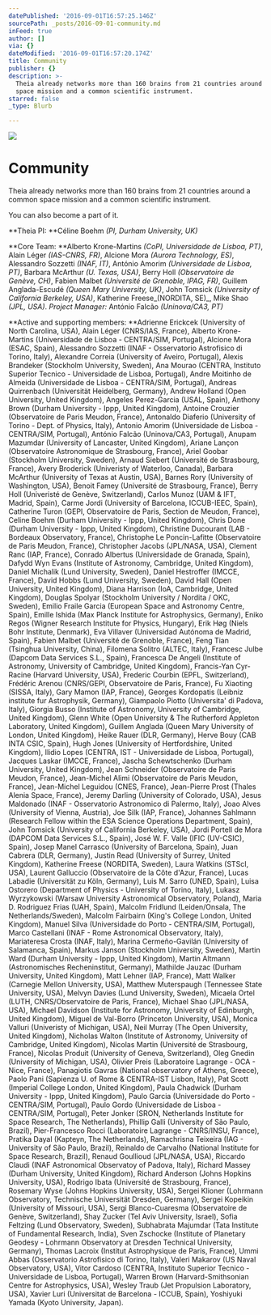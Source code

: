 ```yaml
---
datePublished: '2016-09-01T16:57:25.146Z'
sourcePath: _posts/2016-09-01-community.md
inFeed: true
author: []
via: {}
dateModified: '2016-09-01T16:57:20.174Z'
title: Community
publisher: {}
description: >-
  Theia already networks more than 160 brains from 21 countries around a common
  space mission and a common scientific instrument.
starred: false
_type: Blurb

---
```

![](https://imgflo.herokuapp.com/graph/2b2431f8e7ba7b0/64df5aa3060810463dddbc6008d26d4e/croprotate.png?cropheight=626&cropwidth=1011&degrees=0&input=https%3A%2F%2Fthe-grid-user-content.s3-us-west-2.amazonaws.com%2F29edafb3-f7a6-402c-a7f6-4fc778c2456d.png&x=184&y=0)

# Community

Theia already networks more than 160 brains from 21 countries around a common space mission and a common scientific instrument.

You can also become a part of it.

**Theia PI: **Céline Boehm _(PI, Durham University, UK)_

**Core Team: **Alberto Krone-Martins _(CoPI, Universidade de Lisboa, PT)_, Alain Léger _(IAS-CNRS, FR)_, Alcione Mora _(Aurora Technology, ES)_, Alessandro Sozzetti _(INAF, IT)_, António Amorim _(Universidade de Lisboa, PT)_, Barbara McArthur _(U. Texas, USA)_, Berry Holl _(Observatoire de Genève, CH)_, Fabien Malbet _(Université de Grenoble, IPAG, FR)_, Guillem Anglada-Escudé _(Queen Mary University, UK)_, John Tomsick _(University of California Berkeley, USA)_, Katherine Freese_(NORDITA, SE)_, Mike Shao _(JPL, USA)_. _Project Manager:_ António Falcão _(Uninova/CA3, PT)_

**Active and supporting members: **Adrienne Erickcek (University of North Carolina, USA), Alain Léger (CNRS/IAS, France), Alberto Krone-Martins (Universidade de Lisboa - CENTRA/SIM, Portugal), Alcione Mora (ESAC, Spain), Alessandro Sozzetti (INAF - Osservatorio Astrofisico di Torino, Italy), Alexandre Correia (University of Aveiro, Portugal), Alexis Brandeker (Stockholm University, Sweden), Ana Mourao (CENTRA, Instituto Superior Tecnico - Universidade de Lisboa, Portugal), Andre Moitinho de Almeida (Universidade de Lisboa - CENTRA/SIM, Portugal), Andreas Quirrenbach (Universität Heidelberg, Germany), Andrew Holland (Open University, United Kingdom), Angeles Perez-Garcia (USAL, Spain), Anthony Brown (Durham University - Ippp, United Kingdom), Antoine Crouzier (Observatoire de Paris Meudon, France), Antonaldo Diaferio (University of Torino - Dept. of Physics, Italy), Antonio Amorim (Universidade de Lisboa - CENTRA/SIM, Portugal), António Falcão (Uninova/CA3, Portugal), Anupam Mazumdar (University of Lancaster, United Kingdom), Ariane Lançon (Observatoire Astronomique de Strasbourg, France), Ariel Goobar (Stockholm University, Sweden), Arnaud Siebert (Université de Strasbourg, France), Avery Broderick (Univeristy of Waterloo, Canada), Barbara McArthur (University of Texas at Austin, USA), Barnes Rory (University of Washington, USA), Benoit Famey (Université de Strasbourg, France), Berry Holl (Univeristé de Genève, Switzerland), Carlos Munoz (UAM & IFT, Madrid, Spain), Carme Jordi (University of Barcelona, ICCUB-IEEC, Spain), Catherine Turon (GEPI, Observatoire de Paris, Section de Meudon, France), Celine Boehm (Durham University - Ippp, United Kingdom), Chris Done (Durham University - Ippp, United Kingdom), Christine Ducourant (LAB - Bordeaux Observatory, France), Christophe Le Poncin-Lafitte (Observatoire de Paris Meudon, France), Christopher Jacobs (JPL/NASA, USA), Clement Ranc (IAP, France), Conrado Albertus (Universidade de Granada, Spain), Dafydd Wyn Evans (Institute of Astronomy, Cambridge, United Kingdom), Daniel Michalik (Lund University, Sweden), Daniel Hestroffer (IMCCE, France), David Hobbs (Lund University, Sweden), David Hall (Open University, United Kingdom), Diana Harrison (IoA, Cambridge, United Kingdom), Douglas Spolyar (Stockholm University / Nordita / OKC, Sweden), Emilio Fraile Garcia (European Space and Astronomy Centre, Spain), Emille Ishida (Max Planck Institute for Astrophysics, Germany), Eniko Regos (Wigner Research Institute for Physics, Hungary), Erik Høg (Niels Bohr Institute, Denmark), Eva Villaver (Universidad Autónoma de Madrid, Spain), Fabien Malbet (Université de Grenoble, France), Feng Tian (Tsinghua University, China), Filomena Solitro (ALTEC, Italy), Francesc Julbe (Dapcom Data Services S.L., Spain), Francesca De Angeli (Institute of Astronomy, University of Cambridge, United Kingdom), Francis-Yan Cyr-Racine (Harvard University, USA), Frederic Courbin (EPFL, Switzerland), Frédéric Arenou (CNRS/GEPI, Observatoire de Paris, France), Fu Xiaoting (SISSA, Italy), Gary Mamon (IAP, France), Georges Kordopatis (Leibniz institute fur Astrophysik, Germany), Giampaolo Piotto (Universita' di Padova, Italy), Giorgia Busso (Institute of Astronomy, University of Cambridge, United Kingdom), Glenn White (Open University & The Rutherford Appleton Laboratory, United Kingdom), Guillem Anglada (Queen Mary University of London, United Kingdom), Heike Rauer (DLR, Germany), Herve Bouy (CAB INTA CSIC, Spain), Hugh Jones (University of Hertfordshire, United Kingdom), Ilidio Lopes (CENTRA, IST - Universidade de Lisboa, Portugal), Jacques Laskar (IMCCE, France), Jascha Schewtschenko (Durham University, United Kingdom), Jean Schneider (Observatoire de Paris Meudon, France), Jean-Michel Alimi (Observatoire de Paris Meudon, France), Jean-Michel Leguidou (CNES, France), Jean-Pierre Prost (Thales Alenia Space, France), Jeremy Darling (University of Colorado, USA), Jesus Maldonado (INAF - Osservatorio Astronomico di Palermo, Italy), Joao Alves (University of Vienna, Austria), Joe Silk (IAP, France), Johannes Sahlmann (Research Fellow within the ESA Science Operations Department, Spain), John Tomsick (University of California Berkeley, USA), Jordi Portell de Mora (DAPCOM Data Services S.L., Spain), José W. F. Valle (IFIC (UV-CSIC), Spain), Josep Manel Carrasco (University of Barcelona, Spain), Juan Cabrera (DLR, Germany), Justin Read (University of Surrey, United Kingdom), Katherine Freese (NORDITA, Sweden), Laura Watkins (STScI, USA), Laurent Galluccio (Observatoire de la Côte d'Azur, France), Lucas Labadie (Universität zu Köln, Germany), Luis M. Sarro (UNED, Spain), Luisa Ostorero (Department of Physics - University of Torino, Italy), Lukasz Wyrzykowski (Warsaw University Astronomical Observatory, Poland), Maria D. Rodriguez Frias (UAH, Spain), Malcolm Fridlund (Leiden/Onsala, The Netherlands/Sweden), Malcolm Fairbairn (King's College London, United Kingdom), Manuel Silva (Universidade do Porto - CENTRA/SIM, Portugal), Marco Castellani (INAF - Rome Astronomical Observatory, Italy), Mariateresa Crosta (INAF, Italy), Marina Cermeño-Gavilán (University of Salamanca, Spain), Markus Janson (Stockholm University, Sweden), Martin Ward (Durham University - Ippp, United Kingdom), Martin Altmann (Astronomisches Recheninstitut, Germany), Mathilde Jauzac (Durham University, United Kingdom), Matt Lehner (IAP, France), Matt Walker (Carnegie Mellon University, USA), Matthew Muterspaugh (Tennessee State University, USA), Melvyn Davies (Lund University, Sweden), Micaela Ortel (LUTH, CNRS/Observatoire de Paris, France), Michael Shao (JPL/NASA, USA), Michael Davidson (Institute for Astronomy, University of Edinburgh, United Kingdom), Miguel de Val-Borro (Princeton University, USA), Monica Valluri (Univeristy of Michigan, USA), Neil Murray (The Open University, United Kingdom), Nicholas Walton (Institute of Astronomy, University of Cambridge, United Kingdom), Nicolas Martin (Université de Strasbourg, France), Nicolas Produit (University of Geneva, Switzerland), Oleg Gnedin (University of Michigan, USA), Olivier Preis (Laboratoire Lagrange - OCA - Nice, France), Panagiotis Gavras (National observatory of Athens, Greece), Paolo Pani (Sapienza U. of Rome & CENTRA-IST Lisbon, Italy), Pat Scott (Imperial College London, United Kingdom), Paula Chadwick (Durham University - Ippp, United Kingdom), Paulo Garcia (Universidade do Porto - CENTRA/SIM, Portugal), Paulo Gordo (Universidade de Lisboa - CENTRA/SIM, Portugal), Peter Jonker (SRON, Netherlands Institute for Space Research, The Netherlands), Phillip Galli (University of São Paulo, Brazil), Pier-Francesco Rocci (Laboratoire Lagrange - CNRS/INSU, France), Pratika Dayal (Kapteyn, The Netherlands), Ramachrisna Teixeira (IAG - University of São Paulo, Brazil), Reinaldo de Carvalho (National Institute for Space Research, Brazil), Renaud Goullioud (JPL/NASA, USA), Riccardo Claudi (INAF Astronomical Observatoy of Padova, Italy), Richard Massey (Durham University, United Kingdom), Richard Anderson (Johns Hopkins University, USA), Rodrigo Ibata (Université de Strasbourg, France), Rosemary Wyse (Johns Hopkins University, USA), Sergei Klioner (Lohrmann Observatory, Technische Universität Dresden, Germany), Sergei Kopeikin (University of Missouri, USA), Sergi Blanco-Cuaresma (Observatoire de Genève, Switzerland), Shay Zucker (Tel Aviv University, Israel), Sofia Feltzing (Lund Observatory, Sweden), Subhabrata Majumdar (Tata Institute of Fundamental Research, India), Sven Zschocke (Institute of Planetary Geodesy - Lohrmann Observatory at Dresden Technical University, Germany), Thomas Lacroix (Institut Astrophysique de Paris, France), Ummi Abbas (Osservatorio Astrofisico di Torino, Italy), Valeri Makarov (US Naval Observatory, USA), Vitor Cardoso (CENTRA, Instituto Superior Tecnico - Universidade de Lisboa, Portugal), Warren Brown (Harvard-Smithsonian Centre for Astrophysics, USA), Wesley Traub (Jet Propulsion Laboratory, USA), Xavier Luri (Universitat de Barcelona - ICCUB, Spain), Yoshiyuki Yamada (Kyoto University, Japan).